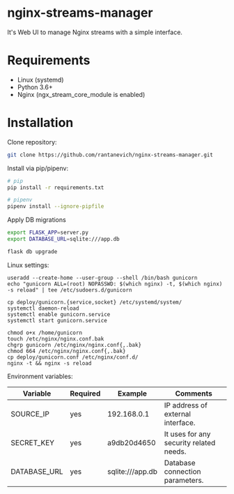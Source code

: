 # nginx-streams-manager

It's Web UI to manage Nginx streams with a simple interface.



# Requirements

* Linux (systemd)
* Python 3.6+
* Nginx (ngx_stream_core_module is enabled)



# Installation

Clone repository:
```sh
git clone https://github.com/rantanevich/nginx-streams-manager.git
```

Install via pip/pipenv:
```sh
# pip
pip install -r requirements.txt

# pipenv
pipenv install --ignore-pipfile
```

Apply DB migrations
```sh
export FLASK_APP=server.py
export DATABASE_URL=sqlite:///app.db

flask db upgrade
```

Linux settings:
```
useradd --create-home --user-group --shell /bin/bash gunicorn
echo "gunicorn ALL=(root) NOPASSWD: $(which nginx) -t, $(which nginx) -s reload" | tee /etc/sudoers.d/gunicorn

cp deploy/gunicorn.{service,socket} /etc/systemd/system/
systemctl daemon-reload
systemctl enable gunicorn.service
systemctl start gunicorn.service

chmod o+x /home/gunicorn
touch /etc/nginx/nginx.conf.bak
chgrp gunicorn /etc/nginx/nginx.conf{,.bak}
chmod 664 /etc/nginx/nginx.conf{,.bak}
cp deploy/gunicorn.conf /etc/nginx/conf.d/
nginx -t && nginx -s reload
```

Environment variables:

| Variable     | Required | Example          | Comments                                |
|--------------|----------|------------------|-----------------------------------------|
| SOURCE_IP    | yes      | 192.168.0.1      | IP address of external interface.       |
| SECRET_KEY   | yes      | a9db20d4650      | It uses for any security related needs. |
| DATABASE_URL | yes      | sqlite:///app.db | Database connection parameters.         |
